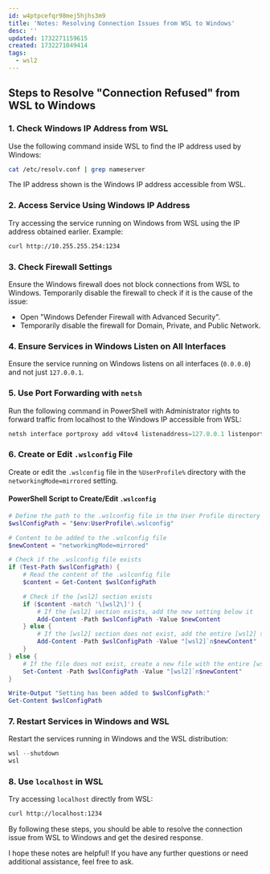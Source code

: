 ```yaml
---
id: w4ptpcefqr98mej5hjhs3m9
title: 'Notes: Resolving Connection Issues from WSL to Windows'
desc: ''
updated: 1732271159615
created: 1732271049414
tags:
  - wsl2
---
```


## Steps to Resolve "Connection Refused" from WSL to Windows

### 1. Check Windows IP Address from WSL
Use the following command inside WSL to find the IP address used by Windows:
```bash
cat /etc/resolv.conf | grep nameserver
```
The IP address shown is the Windows IP address accessible from WSL.

### 2. Access Service Using Windows IP Address
Try accessing the service running on Windows from WSL using the IP address obtained earlier. Example:
```bash
curl http://10.255.255.254:1234
```

### 3. Check Firewall Settings
Ensure the Windows firewall does not block connections from WSL to Windows. Temporarily disable the firewall to check if it is the cause of the issue:
- Open "Windows Defender Firewall with Advanced Security".
- Temporarily disable the firewall for Domain, Private, and Public Network.

### 4. Ensure Services in Windows Listen on All Interfaces
Ensure the service running on Windows listens on all interfaces (`0.0.0.0`) and not just `127.0.0.1`.

### 5. Use Port Forwarding with `netsh`
Run the following command in PowerShell with Administrator rights to forward traffic from localhost to the Windows IP accessible from WSL:
```powershell
netsh interface portproxy add v4tov4 listenaddress=127.0.0.1 listenport=1234 connectaddress=10.255.255.254 connectport=1234
```

### 6. Create or Edit `.wslconfig` File
Create or edit the `.wslconfig` file in the `%UserProfile%` directory with the `networkingMode=mirrored` setting.

#### PowerShell Script to Create/Edit `.wslconfig`
```powershell
# Define the path to the .wslconfig file in the User Profile directory
$wslConfigPath = "$env:UserProfile\.wslconfig"

# Content to be added to the .wslconfig file
$newContent = "networkingMode=mirrored"

# Check if the .wslconfig file exists
if (Test-Path $wslConfigPath) {
    # Read the content of the .wslconfig file
    $content = Get-Content $wslConfigPath

    # Check if the [wsl2] section exists
    if ($content -match '\[wsl2\]') {
        # If the [wsl2] section exists, add the new setting below it
        Add-Content -Path $wslConfigPath -Value $newContent
    } else {
        # If the [wsl2] section does not exist, add the entire [wsl2] section and the new setting
        Add-Content -Path $wslConfigPath -Value "[wsl2]`n$newContent"
    }
} else {
    # If the file does not exist, create a new file with the entire [wsl2] section and the setting
    Set-Content -Path $wslConfigPath -Value "[wsl2]`n$newContent"
}

Write-Output "Setting has been added to $wslConfigPath:"
Get-Content $wslConfigPath
```

### 7. Restart Services in Windows and WSL
Restart the services running in Windows and the WSL distribution:
```powershell
wsl --shutdown
wsl
```

### 8. Use `localhost` in WSL
Try accessing `localhost` directly from WSL:
```bash
curl http://localhost:1234
```

By following these steps, you should be able to resolve the connection issue from WSL to Windows and get the desired response.

I hope these notes are helpful! If you have any further questions or need additional assistance, feel free to ask.
